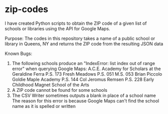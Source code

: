 # zip-codes
I have created Python scripts to obtain the ZIP code of a given list of schools or libraries using the API for Google Maps.

Purpose:
The codes in this repository takes a name of a public school or library in Queens, NY and returns the ZIP code from the resulting JSON data

Known Bugs:
1. The following schools produce an "IndexError: list index out of range error" when querying Google Maps:
       A.C.E. Academy for Scholars at the Geraldine Ferra
       P.S. 173 Fresh Meadows
       P.S. 051
       M.S. 053 Brian Piccolo
       Goldie Maple Academy
       P.S. 144 Col Jeromus Remsen
       P.S. 228 Early Childhood Magnet School of the Arts
2. A ZIP code cannot be found for some schools
3. The CSV Writer sometimes outputs a blank in place of a school name
The reason for this error is because Google Maps can't find the school name as it is spelled or written
